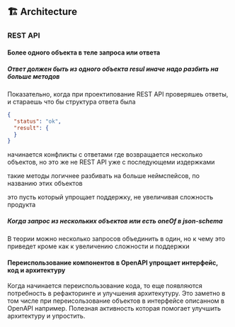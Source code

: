 ## 🏗️ Architecture

### REST API

#### Более одного объекта в теле запроса или ответа

##### Ответ должен быть из одного объекта resul иначе надо разбить на больше методов

Показательно, когда при проектипование REST API проверяшеь ответы, и стараешь что бы структура ответа была

```json
{
  "status": "ok",
  "result": {
  }
}
```

начинается конфликты с ответами где возвращается несколько объектов, но это же не REST API уже
с последующеми издержками

такие методы логичнее разбивать на больше неймспейсов, по названию этих объектов

это пусть который упрощает поддержку, не увеличивая сложность продукта

##### Когда запрос из нескольких объектов или есть oneOf в json-schema

В теории можно несколько запросов объединить в один, но к чему это приведет кроме как к увеличению сложности и поддержки

#### Переиспользование компонентов в OpenAPI упрощает интерфейс, код и архитектуру

Когда начинается переиспользование кода, то еще появляются потребность в рефакторинге и улучшения архитекутуру.
Это заметно в том числе при переисользование объектов в интерфейсе описанном в OpenAPI например.
Полезная активность которая помогает улучшить архитектуру и упростить.